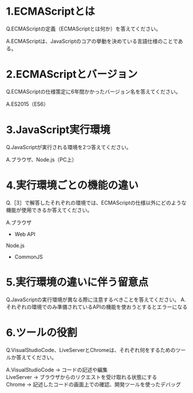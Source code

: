 # 1.ECMAScriptとは
Q.ECMAScriptの定義（ECMAScriptとは何か）を答えてください。

A.ECMAScriptは、JavaScriptのコアの挙動を決めている言語仕様のことである。

# 2.ECMAScriptとバージョン
Q.ECMAScriptの仕様策定に6年間かかったバージョン名を答えてください。

A.ES2015（ES6）

# 3.JavaScript実行環境
Q.JavaScriptが実行される環境を2つ答えてください。

A.ブラウザ、Node.js（PC上）

# 4.実行環境ごとの機能の違い
Q.［3］で解答したそれぞれの環境では、ECMAScriptの仕様以外にどのような機能が使用できるか答えてください。

A.ブラウザ  
- Web API

Node.js
- CommonJS

# 5.実行環境の違いに伴う留意点
Q.JavaScriptの実行環境が異なる際に注意するべきことを答えてください。
A.それぞれの環境でのみ準備されているAPIの機能を使おうとするとエラーになる

# 6.ツールの役割
Q.VisualStudioCode、LiveServerとChromeは、それぞれ何をするためのツールか答えてください。

A.VisualStudioCode → コードの記述や編集  
LiveServer → ブラウザからのリクエストを受け取れる状態にする  
Chrome → 記述したコードの画面上での確認、開発ツールを使ったデバッグ

